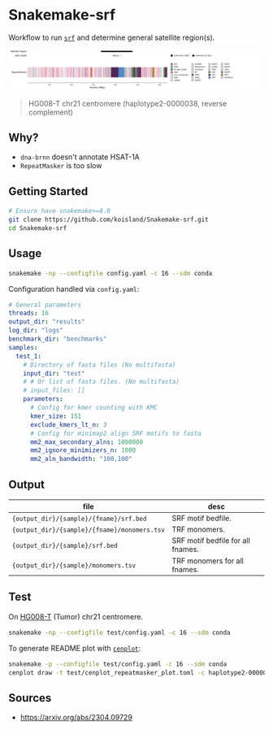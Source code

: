 # Snakemake-srf

Workflow to run [`srf`](https://github.com/lh3/srf) and determine general satellite region(s).

![](test/haplotype2-0000038.png)
> HG008-T chr21 centromere (haplotype2-0000038, reverse complement)

## Why?
* `dna-brnn` doesn't annotate HSAT-1A
* `RepeatMasker` is too slow

## Getting Started
```sh
# Ensure have snakemake>=8.0
git clone https://github.com/koisland/Snakemake-srf.git
cd Snakemake-srf
```

## Usage
```bash
snakemake -np --configfile config.yaml -c 16 --sdm conda
```

Configuration handled via `config.yaml`:
```yaml
# General parameters
threads: 16
output_dir: "results"
log_dir: "logs"
benchmark_dir: "benchmarks"
samples:
  test_1: 
    # Directory of fasta files (No multifasta)
    input_dir: "test"
    # # Or list of fasta files. (No multifasta)
    # input_files: []
    parameters: 
      # Config for kmer counting with KMC
      kmer_size: 151
      exclude_kmers_lt_n: 3
      # Config for minimap2 align SRF motifs to fasta
      mm2_max_secondary_alns: 1000000
      mm2_ignore_minimizers_n: 1000
      mm2_aln_bandwidth: "100,100"
```

## Output
|file|desc|
|-|-|
|`{output_dir}/{sample}/{fname}/srf.bed`|SRF motif bedfile.|
|`{output_dir}/{sample}/{fname}/monomers.tsv`|TRF monomers.|
|`{output_dir}/{sample}/srf.bed`|SRF motif bedfile for all fnames.|
|`{output_dir}/{sample}/monomers.tsv`|TRF monomers for all fnames.|

## Test
On [HG008-T](https://www.nist.gov/programs-projects/cancer-genome-bottle) (Tumor) chr21 centromere.
```sh
snakemake -np --configfile test/config.yaml -c 16 --sdm conda
```

To generate README plot with [`cenplot`](https://github.com/logsdon-lab/CenPlot):
```sh
snakemake -p --configfile test/config.yaml -c 16 --sdm conda
cenplot draw -t test/cenplot_repeatmasker_plot.toml -c haplotype2-0000038
```

## Sources
* https://arxiv.org/abs/2304.09729
